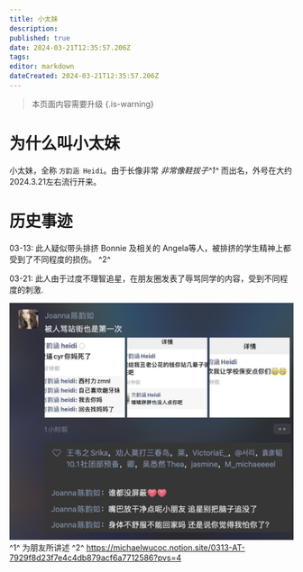 ```yaml
---
title: 小太妹
description: 
published: true
date: 2024-03-21T12:35:57.206Z
tags: 
editor: markdown
dateCreated: 2024-03-21T12:35:57.206Z
---
```


> 本页面内容需要升级
{.is-warning}

# 为什么叫小太妹
小太妹，全称 `方韵涵 Heidi`。由于长像非常 *非常像鞋拔子^1^* 而出名，外号在大约2024.3.21左右流行开来。

# 历史事迹
03-13: 此人疑似带头排挤 Bonnie 及相关的 Angela等人，被排挤的学生精神上都受到了不同程度的损伤。 ^2^

03-21: 此人由于过度不理智追星，在朋友圈发表了辱骂同学的内容，受到不同程度的刺激.

![1091711018293_.pic.jpg](/1091711018293_.pic.jpg)
^1^ 为朋友所讲述
^2^ https://michaelwucoc.notion.site/0313-AT-7929f8d23f7e4c4db879acf6a7712586?pvs=4
